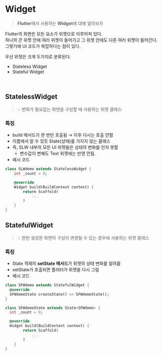 # Widget
> **Flutter**에서 사용하는 **Widget**에 대해 알아보자

Flutter의 화면은 모든 요소가 위젯으로 이루어져 있다.   
하나의 큰 위젯 안에 여러 위젯이 들어가고 그 위젯 안에도 다른 여러 위젯이 들어간다.   
그렇기에 UI 코드가 복잡하다는 점이 있다.

우선 위젯은 크게 두가지로 분류된다.
- Stateless Widget
- Stateful Widget

<br>

## StatelessWidget

> 💡 변화가 필요없는 화면을 구성할 때 사용하는 위젯 클래스

### 특징
- build 메서드가 한 번만 호출됨 → 이후 다시는 호출 안함
- 이름에서 알 수 있듯 State(상태)를 가지지 않는 클래스
- 즉, SLW 내부의 모든 UI 위젯들은 상태의 변화를 인지 못함
    - 변수값이 변해도 Text 위젯에는 반영 안됨.
- 예시 코드

```dart
class SLWdemo extends StatelessWidget {
	int _count = 0;

	@override
	Widget build(BuildContext context) {
		return Scaffold(
			...
		)
	}
}
```


## StatefulWidget

> 💡 한번 생성한 화면의 구성이 변경될 수 있는 경우에 사용하는 위젯 클래스

### 특징
- State 객체의 **setState 메서드**가 위젯의 상태 변화를 알려줌
- setState가 호출되면 플러터가 위젯을 다시 그림
- 예시 코드

```dart
class SFWdemo extends StatefulWidget {
  @override
  SFWdemoState createState() => SFWdemoState();
}

class SFWdemoState extends State<SFWdemo> {
  int _count = 0;

  @override
  Widget build(BuildContext context) {
		return Scaffold(
			...
		)
	}
}
```